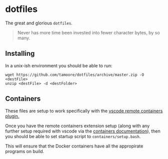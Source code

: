 # dotfiles

The great and glorious `dotfiles`. 

> Never has more time been invested into fewer character bytes, by so many.

## Installing 

In a unix-ish environment you should be able to run: 

```
wget https://github.com/tamoore/dotfiles/archive/master.zip -O <destFile>
unzip <destFile> -d <destFolder>
```

## Containers

These files are setup to work specifically with the [vscode remote containers
plugin.](https://marketplace.visualstudio.com/items?itemName=ms-vscode-remote.remote-containers)

Once you have the remote containers extension setup (along with any further
setup required with vscode via the [containers
documentation](https://code.visualstudio.com/docs/remote/containers-tutorial)),
then you should be able to set startup script to `containers/setup.bash`.

This will ensure that the Docker containers have all the appropirate programs
on build.
